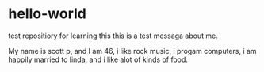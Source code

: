# hello-world
test repositiory for learning this
this is a test messaga about me.

My name is scott p, and I am 46, i like rock music, i progam computers, i am happily married to linda, and i like alot of kinds of food.
